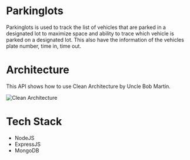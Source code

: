 # Parkinglots

Parkinglots is used to track the list of vehicles that are parked in a designated lot to maximize space and ability to trace which vehicle is parked on a designated lot. This also have the information of the vehicles plate number, time in, time out.

# Architecture

This API shows how to use Clean Architecture by Uncle Bob Martin.

![Clean Architecture](https://blog.cleancoder.com/uncle-bob/images/2012-08-13-the-clean-architecture/CleanArchitecture.jpg)

# Tech Stack

- NodeJS
- ExpressJS
- MongoDB
